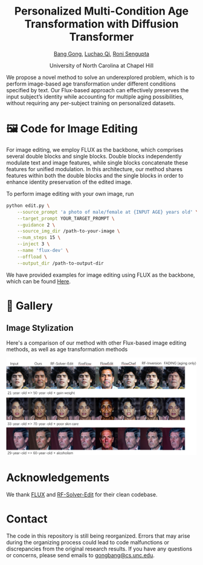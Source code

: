 <div align="center">
  
# Personalized Multi-Condition Age Transformation with Diffusion Transformer

[Bang Gong](https://scholar.google.com/citations?hl=zh-CN&user=PeXg3OYAAAAJ&view_op=list_works&authuser=1&gmla=ANZ5fUPsSh7Re8_0I5yXEqZTVVY4wzCDs5Knfxt9-1oJcFQU8XosSgADRnRaO1ooNCnIGMhPKP4bHOPRUlVBibdn8TFREUxabQda18tzcTo), [Luchao Qi](https://luchaoqi.com/), [Roni Sengupta](https://www.cs.unc.edu/~ronisen/)

University of North Carolina at Chapel Hill  

</div>

<p>
We propose a novel method to solve an underexplored problem, which is to perform image-based age transformation under different conditions specified by text. Our Flux-based approach can effectively preserves the input subject’s identity while accounting for multiple aging possibilities, without requiring any per-subject training on personalized datasets. 
</p>



# 🖼️ Code for Image Editing

For image editing, we employ FLUX as the backbone, which comprises several double blocks and single blocks. Double blocks independently modulate text and image features, while single blocks concatenate these features for unified modulation. In this architecture, our method shares features within both the double blocks and the single blocks in order to enhance identity preservation of the edited image.

To perform image editing with your own image, run
```bash
python edit.py \
    --source_prompt 'a photo of male/female at {INPUT AGE} years old' \
    --target_prompt YOUR_TARGET_PROMPT \
    --guidance 2 \
    --source_img_dir /path-to-your-image \
    --num_steps 15 \
    --inject 3 \
    --name 'flux-dev' \
    --offload \
    --output_dir /path-to-output-dir
```

We have provided examples for image editing using FLUX as the backbone, which can be found <a href="./scripts">Here</a>.</strong>


# 🎨 Gallery


## Image Stylization
Here's a comparison of our method with other Flux-based image editing methods, as well as age transformation methods
<p align="center">
<img src="/repo_figures/visual_results.png" width="1080px"/>
</p>




# Acknowledgements
We thank [FLUX](https://github.com/black-forest-labs/flux/tree/main) and [RF-Solver-Edit](https://github.com/wangjiangshan0725/RF-Solver-Edit/tree/main) for their clean codebase.

# Contact
The code in this repository is still being reorganized. Errors that may arise during the organizing process could lead to code malfunctions or discrepancies from the original research results. If you have any questions or concerns, please send emails to gongbang@cs.unc.edu.
